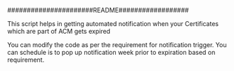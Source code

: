 ######################README##################

This script helps in getting automated notification when your Certificates which are part of ACM gets expired

You can modify the code as per the requirement for notification trigger. You can schedule is to pop up notification week prior to expiration based on requirement.


